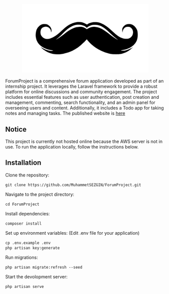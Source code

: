 <p align="center"><a href="https://dikbiyikforum.com.tr" target="_blank"><img src="public/images/logo.png" width="400" alt="Logo"></a></p>
ForumProject is a comprehensive forum application developed as part of an internship project. It leverages the Laravel framework to provide a robust platform for online discussions and community engagement. The project includes essential features such as user authentication, post creation and management, commenting, search functionality, and an admin panel for overseeing users and content. Additionally, it includes a Todo app for taking notes and managing tasks. The published website is <a href="https://dikbiyikforum.com.tr" target="_blank">here</a>

## Notice
This project is currently not hosted online because the AWS server is not in use. To run the application locally, follow the instructions below.

## Installation
Clone the repository:
```
git clone https://github.com/MuhammetSEZGIN/ForumProject.git
```
Navigate to the project directory:
```
cd ForumProject
```
Install dependencies:
```
composer install
```
Set up environment variables:
(Edit .env file for your application)
```
cp .env.example .env
php artisan key:generate
```
Run migrations:
```
php artisan migrate:refresh --seed
```
Start the devolopment server:
```
php artisan serve
```
